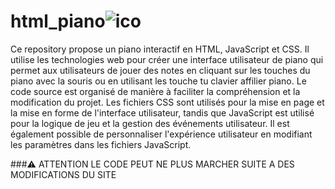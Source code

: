 # html_piano![ico](https://user-images.githubusercontent.com/97172783/213489022-f646a68e-bc8c-4e78-8128-df41644f598c.png)


Ce repository propose un piano interactif en HTML, JavaScript et CSS. Il utilise les technologies web pour créer une interface utilisateur de piano qui permet aux utilisateurs de jouer des notes en cliquant sur les touches du piano avec la souris ou en utilisant les touche tu clavier affilier piano. Le code source est organisé de manière à faciliter la compréhension et la modification du projet. Les fichiers CSS sont utilisés pour la mise en page et la mise en forme de l'interface utilisateur, tandis que JavaScript est utilisé pour la logique de jeu et la gestion des événements utilisateur. Il est également possible de personnaliser l'expérience utilisateur en modifiant les paramètres dans les fichiers JavaScript.


###⚠️ ATTENTION LE CODE PEUT NE PLUS MARCHER SUITE A DES MODIFICATIONS DU SITE
